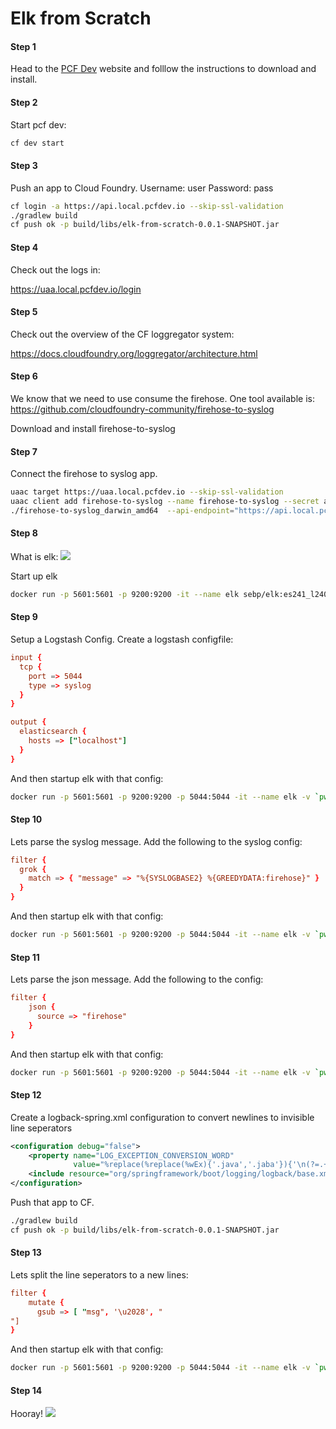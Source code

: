 # Elk from Scratch

#### Step 1

Head to the [PCF Dev](https://pivotal.io/pcf-dev) website and folllow the instructions to download and install.

#### Step 2

Start pcf dev:

```sh
cf dev start
```

#### Step 3

Push an app to Cloud Foundry. Username: user Password: pass

```sh
cf login -a https://api.local.pcfdev.io --skip-ssl-validation
./gradlew build
cf push ok -p build/libs/elk-from-scratch-0.0.1-SNAPSHOT.jar
```

#### Step 4

Check out the logs in:

https://uaa.local.pcfdev.io/login

#### Step 5

Check out the overview of the CF loggregator system:

https://docs.cloudfoundry.org/loggregator/architecture.html

#### Step 6

We know that we need to use consume the firehose. One tool available is:
https://github.com/cloudfoundry-community/firehose-to-syslog

Download and install firehose-to-syslog

#### Step 7

Connect the firehose to syslog app.

```sh
uaac target https://uaa.local.pcfdev.io --skip-ssl-validation
uaac client add firehose-to-syslog --name firehose-to-syslog --secret admin-client-secret --authorized_grant_types client_credentials,refresh_token  --authorities doppler.firehose,cloud_controller.admin
./firehose-to-syslog_darwin_amd64  --api-endpoint="https://api.local.pcfdev.io" --client-secret admin-client-secret --client-id firehose-to-syslog  --skip-ssl-validation --debug  --events="LogMessage,ContainerMetric"
```

#### Step 8
What is elk:
![](http://blog.arungupta.me/wp-content/uploads/2015/07/elk-stack.png)


Start up elk
```sh
docker run -p 5601:5601 -p 9200:9200 -it --name elk sebp/elk:es241_l240_k461
```


#### Step 9

Setup a Logstash Config.
Create a logstash configfile:

```conf
input {
  tcp {
    port => 5044
    type => syslog
  }
}

output {
  elasticsearch {
    hosts => ["localhost"]
  }
}
```

And then startup elk with that config:

```sh
docker run -p 5601:5601 -p 9200:9200 -p 5044:5044 -it --name elk -v `pwd`:/etc/logstash/conf.d/ sebp/elk:es241_l240_k461
```

#### Step 10

Lets parse the syslog message. Add the following to the syslog config:

```conf
filter {
  grok {
    match => { "message" => "%{SYSLOGBASE2} %{GREEDYDATA:firehose}" }
  }
}
```

And then startup elk with that config:

```sh
docker run -p 5601:5601 -p 9200:9200 -p 5044:5044 -it --name elk -v `pwd`:/etc/logstash/conf.d/ sebp/elk:es241_l240_k461
```

#### Step 11

Lets parse the json message. Add the following to the config:

```conf
filter {
    json {
      source => "firehose"
    }
}
```

And then startup elk with that config:

```sh
docker run -p 5601:5601 -p 9200:9200 -p 5044:5044 -it --name elk -v `pwd`:/etc/logstash/conf.d/ sebp/elk:es241_l240_k461
```

#### Step 12

Create a logback-spring.xml configuration to convert newlines to invisible line seperators
```xml
<configuration debug="false">
    <property name="LOG_EXCEPTION_CONVERSION_WORD"
              value="%replace(%replace(%wEx){'.java','.jaba'}){'\n(?=.+)',' '}%nopex"/>
    <include resource="org/springframework/boot/logging/logback/base.xml"/>
</configuration>
```

Push that app to CF.

```sh
./gradlew build
cf push ok -p build/libs/elk-from-scratch-0.0.1-SNAPSHOT.jar
```


#### Step 13

Lets split the line seperators to a new lines:

```conf
filter {
    mutate {
      gsub => [ "msg", '\u2028', "
"]
}
```

And then startup elk with that config:

```sh
docker run -p 5601:5601 -p 9200:9200 -p 5044:5044 -it --name elk -v `pwd`:/etc/logstash/conf.d/ sebp/elk:es241_l240_k461
```

#### Step 14
Hooray!
![](https://media.giphy.com/media/3oEjI2Cb8lhLNKzGyQ/giphy.gif)


